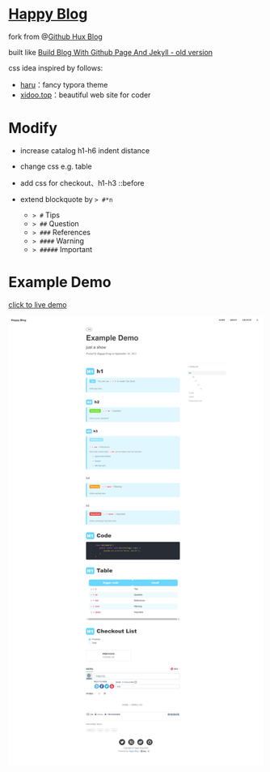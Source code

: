 # [Happy Blog](https://blog.leqing.work/)

fork from @[Github Hux Blog](https://github.com/Huxpro/huxpro.github.io)

built like [Build Blog With Github Page And Jekyll - old version](https://blog.leqing.work/2021/09/14/Build-Blog-With-Github-Page-And-Jekyll/)

css idea inspired by follows:

- [haru](https://github.com/LSTM-Kirigaya/typora-haru-theme)：fancy typora theme
- [xidoo.top](https://xidoo.top/)：beautiful web site for coder

# Modify

- increase catalog h1-h6 indent distance

- change css e.g. table

- add css for checkout、h1-h3 ::before

- extend blockquote by `> #*n`

  - `> #` Tips
  - `> ##` Question
  - `> ###` References
  - `> ####` Warning
  - `> #####` Important

# Example Demo

[click to live demo](http://localhost:4000/2022/09/16/example-demo/)

![demo](./img/other/demo.png)
